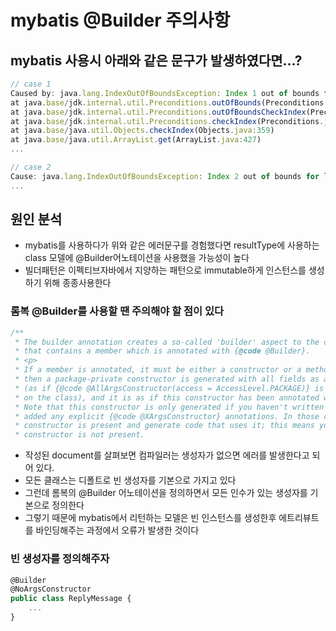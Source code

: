 # mybatis @Builder 주의사항

## mybatis 사용시 아래와 같은 문구가 발생하였다면…?

```jsx
// case 1
Caused by: java.lang.IndexOutOfBoundsException: Index 1 out of bounds for length 1
at java.base/jdk.internal.util.Preconditions.outOfBounds(Preconditions.java:64)
at java.base/jdk.internal.util.Preconditions.outOfBoundsCheckIndex(Preconditions.java:70)
at java.base/jdk.internal.util.Preconditions.checkIndex(Preconditions.java:266)
at java.base/java.util.Objects.checkIndex(Objects.java:359)
at java.base/java.util.ArrayList.get(ArrayList.java:427)
...

// case 2
Cause: java.lang.IndexOutOfBoundsException: Index 2 out of bounds for length 2
...
```

## 원인 분석

* mybatis를 사용하다가 위와 같은 에러문구를 경험했다면 resultType에 사용하는 class 모델에 @Builder어노테이션을 사용했을 가능성이 높다
* 빌더패턴은 이펙티브자바에서 지양하는 패턴으로 immutable하게 인스턴스를 생성하기 위해 종종사용한다

### 롬복 @Builder를 사용할 땐 주의해야 할 점이 있다

```jsx
/**
 * The builder annotation creates a so-called 'builder' aspect to the class that is annotated or the class
 * that contains a member which is annotated with {@code @Builder}.
 * <p>
 * If a member is annotated, it must be either a constructor or a method. If a class is annotated,
 * then a package-private constructor is generated with all fields as arguments
 * (as if {@code @AllArgsConstructor(access = AccessLevel.PACKAGE)} is present
 * on the class), and it is as if this constructor has been annotated with {@code @Builder} instead.
 * Note that this constructor is only generated if you haven't written any constructors and also haven't
 * added any explicit {@code @XArgsConstructor} annotations. In those cases, lombok will assume an all-args
 * constructor is present and generate code that uses it; this means you'd get a compiler error if this
 * constructor is not present.
```

* 작성된 document를 살펴보면 컴파일러는 생성자가 없으면 에러를 발생한다고 되어 있다.
* 모든 클래스는 디폴트로 빈 생성자를 기본으로 가지고 있다
* 그런데 롬복의 @Builder 어노테이션을 정의하면서 모든 인수가 있는 생성자를 기본으로 정의한다
* 그렇기 때문에 mybatis에서 리턴하는 모델은 빈 인스턴스를 생성한후 에트리뷰트를 바인딩해주는 과정에서 오류가 발생한 것이다

### 빈 생성자를 정의해주자

```jsx
@Builder
@NoArgsConstructor
public class ReplyMessage {
	...
}
```


